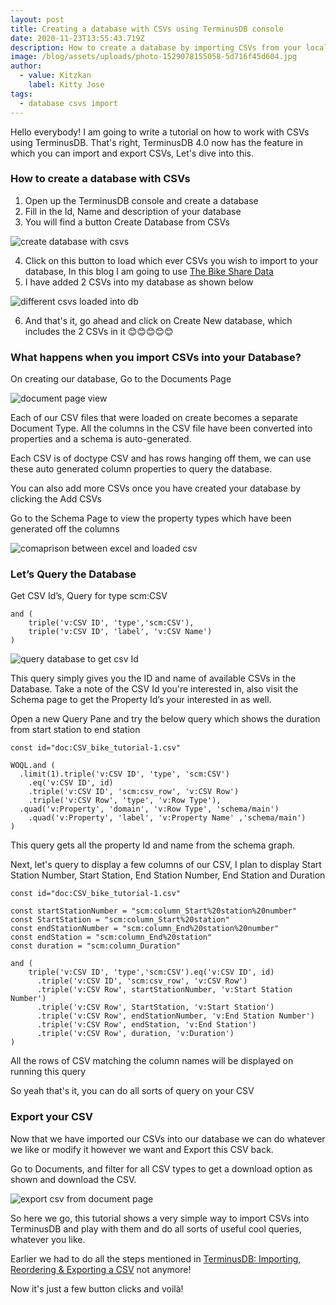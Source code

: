 ```yaml
---
layout: post
title: Creating a database with CSVs using TerminusDB console
date: 2020-11-23T13:55:43.719Z
description: How to create a database by importing CSVs from your local file system
image: /blog/assets/uploads/photo-1529078155058-5d716f45d604.jpg
author:
  - value: Kitzkan
    label: Kitty Jose
tags:
  - database csvs import
---
```

Hello everybody! I am going to write a tutorial on how to work with CSVs using TerminusDB. That's right, TerminusDB 4.0 now has the feature in which you can import and export CSVs, Let's dive into this.



### How to create a database with CSVs



1. Open up the TerminusDB console and create a database
2. Fill in the Id, Name and description of your database
3. You will find a button Create Database from CSVs

![create database with csvs](/blog/assets/uploads/1-createdb.png "create database with csvs")

4. Click on this button to load which ever CSVs you wish to import to your database, In this blog I am going to use [The Bike Share Data](https://terminusdb.com/blog/2020/09/01/my-first-terminusdb-3-0-graph-bike-share-data/)
5. I have added 2 CSVs into my database as shown below

![different csvs loaded into db](/blog/assets/uploads/2-createdbwithcsvpreview.png "different csvs loaded into db")

6. And that's it, go ahead and click on Create New database, which includes the 2 CSVs in it 😊😊😊😊😊



### **What happens when you import CSVs into your Database?**



On creating our database, Go to the Documents Page

![document page view](/blog/assets/uploads/2-dbdocumentpage.png "document page view")

Each of our CSV files that were loaded on create becomes a separate Document Type. All the columns in the CSV file have been converted into properties and a schema is auto-generated.

Each CSV is of doctype CSV and has rows hanging off them, we can use these auto generated column properties to query the database.

You can also add more CSVs once you have created your database by clicking the Add CSVs

Go to the Schema Page to view the property types which have been generated off the columns

![comaprison between excel and loaded csv](/blog/assets/uploads/3-trasnformcsvtoproperties.png "comaprison between excel and loaded csv")

### Let’s Query the Database



Get CSV Id’s, Query for type scm:CSV

```
and (
    triple('v:CSV ID', 'type','scm:CSV'),
    triple('v:CSV ID', 'label', 'v:CSV Name')
)
```

![query database to get csv Id](/blog/assets/uploads/4-querycsvid.png "query database to get csv Id")

This query simply gives you the ID and name of available CSVs in the Database. Take a note of the CSV Id you're interested in, also visit the Schema page to get the Property Id’s your interested in as well.

Open a new Query Pane and try the below query which shows the duration from start station to end station

```
const id="doc:CSV_bike_tutorial-1.csv"

WOQL.and (
  .limit(1).triple('v:CSV ID', 'type', 'scm:CSV')
    .eq('v:CSV ID', id)
    .triple('v:CSV ID', 'scm:csv_row', 'v:CSV Row')
    .triple('v:CSV Row', 'type', 'v:Row Type'),
  .quad('v:Property', 'domain', 'v:Row Type', 'schema/main')
    .quad('v:Property', 'label', 'v:Property Name' ,'schema/main')
)
```

This query gets all the property Id and name from the schema graph.

Next, let's query to display a few columns of our CSV, I plan to display Start Station Number, Start Station, End Station Number, End Station and Duration

```
const id="doc:CSV_bike_tutorial-1.csv"

const startStationNumber = "scm:column_Start%20station%20number"
const StartStation = "scm:column_Start%20station"
const endStationNumber = "scm:column_End%20station%20number"
const endStation = "scm:column_End%20station"
const duration = "scm:column_Duration"

and (
	triple('v:CSV ID', 'type','scm:CSV').eq('v:CSV ID', id)
      .triple('v:CSV ID', 'scm:csv_row', 'v:CSV Row')
      .triple('v:CSV Row', startStationNumber, 'v:Start Station Number')
      .triple('v:CSV Row', StartStation, 'v:Start Station')
      .triple('v:CSV Row', endStationNumber, 'v:End Station Number')
      .triple('v:CSV Row', endStation, 'v:End Station')
      .triple('v:CSV Row', duration, 'v:Duration')
)
```

All the rows of CSV matching the column names will be displayed on running this query

So yeah that's it, you can do all sorts of query on your CSV



### Export your CSV



Now that we have imported our CSVs into our database we can do whatever we like or modify it however we want and Export this CSV back.

Go to Documents, and filter for all CSV types to get a download option as shown and download the CSV.

![export csv from document page ](/blog/assets/uploads/5-export.png "export csv from document page ")

So here we go, this tutorial shows a very simple way to import  CSVs into TerminusDB and play with them and do all sorts of useful cool queries, whatever you like.

Earlier we had to do all the steps mentioned in [TerminusDB: Importing, Reordering & Exporting a CSV](https://terminusdb.com/blog/2020/07/13/terminusdb-importing-reordering-exporting-a-csv/) not anymore!

Now it's just a few button clicks and voilà!
